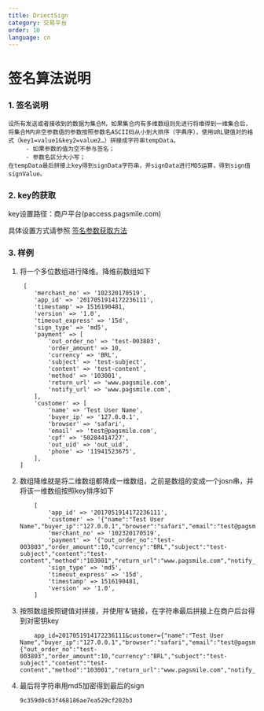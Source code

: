 ```yaml
---
title: DriectSign
category: 交易平台
order: 10
language: cn
---
```

# 签名算法说明

### 1. 签名说明
    
    设所有发送或者接收到的数据为集合M，如果集合内有多维数组则先进行将维得到一维集合后，将集合M内非空参数值的参数按照参数名ASCII码从小到大排序（字典序），使用URL键值对的格式（key1=value1&key2=value2…）拼接成字符串tempData。
         - 如果参数的值为空不参与签名；
         - 参数名区分大小写；
    在tempData最后拼接上key得到signData字符串，并signData进行MD5运算，得到sign值signValue。

### 2. key的获取

key设置路径：商户平台(paccess.pagsmile.com)
    
具体设置方式请参照 [签名参数获取方法](/trading-adddocs/getObject.pdf)  

### 3. 样例
    
1. 将一个多位数组进行降维。降维前数组如下
    
    ```
     [
        'merchant_no' => '102320170519',
        'app_id' => '2017051914172236111',
        'timestamp' => 1516190481,
        'version' => '1.0',
        'timeout_express' => '15d',
        'sign_type' => 'md5',
        'payment' => [
            'out_order_no' => 'test-003803',
            'order_amount' => 10,
            'currency' => 'BRL',
            'subject' => 'test-subject',
            'content' => 'test-content',
            'method' => '103001',
            'return_url' => 'www.pagsmile.com',
            'notify_url' => 'www.pagsmile.com',
        ],
        'customer' => [
            'name' => 'Test User Name',
            'buyer_ip' => '127.0.0.1',
            'browser' => 'safari',
            'email' => 'test@pagsmile.com',
            'cpf' => '50284414727',
            'out_uid' => 'out_uid',
            'phone' => '11941523675',
        ],
    ]
    
    ```
2. 数组降维就是将二维数组都降成一维数组，之前是数组的变成一个josn串，并将该一维数组按照key排序如下

    ```
        [
            'app_id' => '2017051914172236111',
            'customer' => '{"name":"Test User Name","buyer_ip":"127.0.0.1","browser":"safari","email":"test@pagsmile.com","cpf":"50284414727","out_uid":"out_uid","phone":"11941523675"}',
            'merchant_no' => '102320170519',
            'payment' => '{"out_order_no":"test-003803","order_amount":10,"currency":"BRL","subject":"test-subject","content":"test-content","method":"103001","return_url":"www.pagsmile.com","notify_url":"www.pagsmile.com"}',
            'sign_type' => 'md5',
            'timeout_express' => '15d',
            'timestamp' => 1516190481,
            'version' => '1.0',
        ]
    ```

3. 按照数组按照键值对拼接，并使用'&'链接，在字符串最后拼接上在商户后台得到对密钥key
 
    ```
        app_id=2017051914172236111&customer={"name":"Test User Name","buyer_ip":"127.0.0.1","browser":"safari","email":"test@pagsmile.com","cpf":"50284414727","out_uid":"out_uid","phone":"11941523675"}&merchant_no=102320170519&payment={"out_order_no":"test-003803","order_amount":10,"currency":"BRL","subject":"test-subject","content":"test-content","method":"103001","return_url":"www.pagsmile.com","notify_url":"www.pagsmile.com"}&sign_type=md5&timeout_express=15d&timestamp=1516190481&version=1.0&key=MD5Key
    
    ```
    
4. 最后将字符串用md5加密得到最后的sign
  
    ```
    9c359d0c63f468186ae7ea529cf202b3    
    ```


